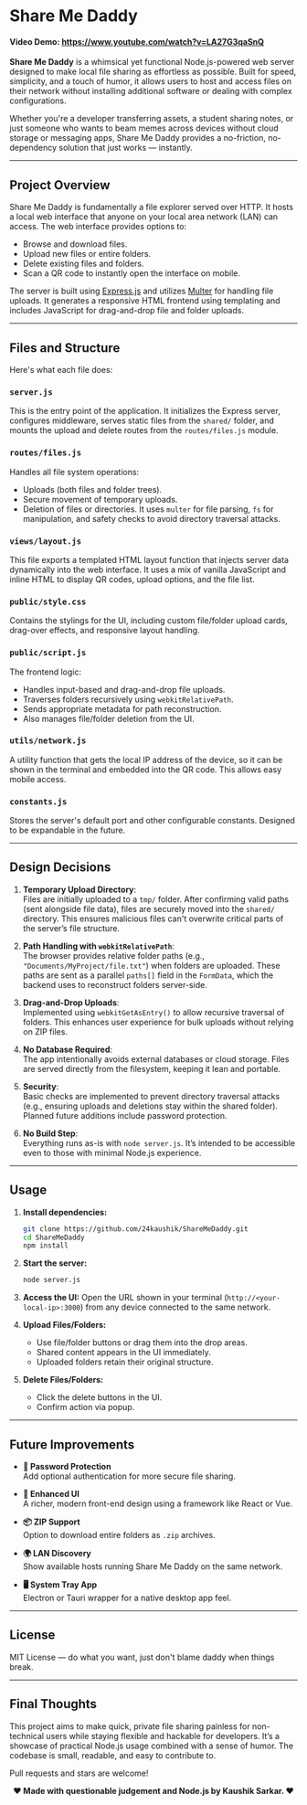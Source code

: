 # Share Me Daddy

#### Video Demo:  https://www.youtube.com/watch?v=LA27G3qaSnQ

**Share Me Daddy** is a whimsical yet functional Node.js-powered web server designed to make local file sharing as effortless as possible. Built for speed, simplicity, and a touch of humor, it allows users to host and access files on their network without installing additional software or dealing with complex configurations.

Whether you're a developer transferring assets, a student sharing notes, or just someone who wants to beam memes across devices without cloud storage or messaging apps, Share Me Daddy provides a no-friction, no-dependency solution that just works — instantly.

---

## Project Overview

Share Me Daddy is fundamentally a file explorer served over HTTP. It hosts a local web interface that anyone on your local area network (LAN) can access. The web interface provides options to:

- Browse and download files.
- Upload new files or entire folders.
- Delete existing files and folders.
- Scan a QR code to instantly open the interface on mobile.

The server is built using [Express.js](https://expressjs.com/) and utilizes [Multer](https://github.com/expressjs/multer) for handling file uploads. It generates a responsive HTML frontend using templating and includes JavaScript for drag-and-drop file and folder uploads.

---

## Files and Structure

Here's what each file does:

### `server.js`
This is the entry point of the application. It initializes the Express server, configures middleware, serves static files from the `shared/` folder, and mounts the upload and delete routes from the `routes/files.js` module.

### `routes/files.js`
Handles all file system operations:
- Uploads (both files and folder trees).
- Secure movement of temporary uploads.
- Deletion of files or directories.
It uses `multer` for file parsing, `fs` for manipulation, and safety checks to avoid directory traversal attacks.

### `views/layout.js`
This file exports a templated HTML layout function that injects server data dynamically into the web interface. It uses a mix of vanilla JavaScript and inline HTML to display QR codes, upload options, and the file list.

### `public/style.css`
Contains the stylings for the UI, including custom file/folder upload cards, drag-over effects, and responsive layout handling.

### `public/script.js`
The frontend logic:
- Handles input-based and drag-and-drop file uploads.
- Traverses folders recursively using `webkitRelativePath`.
- Sends appropriate metadata for path reconstruction.
- Also manages file/folder deletion from the UI.

### `utils/network.js`
A utility function that gets the local IP address of the device, so it can be shown in the terminal and embedded into the QR code. This allows easy mobile access.

### `constants.js`
Stores the server's default port and other configurable constants. Designed to be expandable in the future.

---

## Design Decisions

1. **Temporary Upload Directory**:  
   Files are initially uploaded to a `tmp/` folder. After confirming valid paths (sent alongside file data), files are securely moved into the `shared/` directory. This ensures malicious files can't overwrite critical parts of the server’s file structure.

2. **Path Handling with `webkitRelativePath`**:  
   The browser provides relative folder paths (e.g., `"Documents/MyProject/file.txt"`) when folders are uploaded. These paths are sent as a parallel `paths[]` field in the `FormData`, which the backend uses to reconstruct folders server-side.

3. **Drag-and-Drop Uploads**:  
   Implemented using `webkitGetAsEntry()` to allow recursive traversal of folders. This enhances user experience for bulk uploads without relying on ZIP files.

4. **No Database Required**:  
   The app intentionally avoids external databases or cloud storage. Files are served directly from the filesystem, keeping it lean and portable.

5. **Security**:  
   Basic checks are implemented to prevent directory traversal attacks (e.g., ensuring uploads and deletions stay within the shared folder). Planned future additions include password protection.

6. **No Build Step**:  
   Everything runs as-is with `node server.js`. It’s intended to be accessible even to those with minimal Node.js experience.

---

## Usage

1. **Install dependencies:**
   ```bash
   git clone https://github.com/24kaushik/ShareMeDaddy.git
   cd ShareMeDaddy
   npm install
   ```

2. **Start the server:**
   ```bash
   node server.js
   ```

3. **Access the UI:**
   Open the URL shown in your terminal (`http://<your-local-ip>:3000`) from any device connected to the same network.

4. **Upload Files/Folders:**
   - Use file/folder buttons or drag them into the drop areas.
   - Shared content appears in the UI immediately.
   - Uploaded folders retain their original structure.

5. **Delete Files/Folders:**
   - Click the delete buttons in the UI.
   - Confirm action via popup.

---

## Future Improvements

- **🔐 Password Protection**  
  Add optional authentication for more secure file sharing.

- **🎨 Enhanced UI**  
  A richer, modern front-end design using a framework like React or Vue.

- **📦 ZIP Support**  
  Option to download entire folders as `.zip` archives.

- **🌍 LAN Discovery**  
  Show available hosts running Share Me Daddy on the same network.

- **🖥️ System Tray App**  
  Electron or Tauri wrapper for a native desktop app feel.

---

## License

MIT License — do what you want, just don't blame daddy when things break.

---

## Final Thoughts

This project aims to make quick, private file sharing painless for non-technical users while staying flexible and hackable for developers. It’s a showcase of practical Node.js usage combined with a sense of humor. The codebase is small, readable, and easy to contribute to.

Pull requests and stars are welcome!

<center><b>❤️ Made with questionable judgement and Node.js by Kaushik Sarkar. ❤️</b></center>